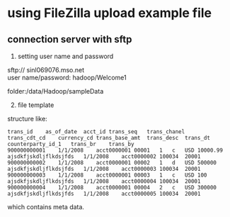 #  using FileZilla upload example file

## connection server with sftp

1. setting user name and password 

sftp:// sinl069076.mso.net  
user name/password: hadoop/Welcome1

folder:/data/Hadoop/sampleData


2. file template

structure like:
```
trans_id	as_of_date	acct_id	trans_seq	trans_chanel	trans_cdt_cd	currency_cd	trans_base_amt	trans_desc	trans_dt	counterparty_id_1	trans_br	trans_by
900000000001	1/1/2008	acct0000001	00001	1	c	USD	10000.99	ajsdkfjskdljflkdsjfds	1/1/2008	acct0000002	100034	20001
900000000002	1/1/2008	acct0000001	00002	1	d	USD	500000	ajsdkfjskdljflkdsjfds	1/1/2008	acct0000003	100034	20001
900000000003	1/1/2008	acct0000001	00003	1	c	USD	100	ajsdkfjskdljflkdsjfds	1/1/2008	acct0000004	100034	20001
900000000004	1/1/2008	acct0000001	00004	2	c	USD	300000	ajsdkfjskdljflkdsjfds	1/1/2008	acct0000005	100034	20001
```

which contains meta data.


